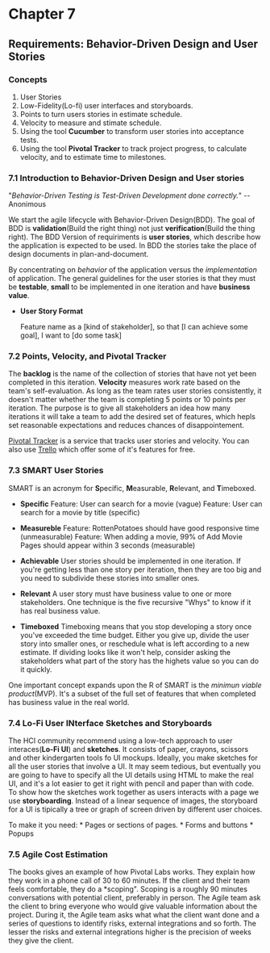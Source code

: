 
# Chapter 7

## Requirements: Behavior-Driven Design and User Stories

### Concepts

  1. User Stories
  2. Low-Fidelity(Lo-fi) user interfaces and storyboards.
  3. Points to turn users stories in estimate schedule.
  4. Velocity to measure and stimate schedule.
  5. Using the tool **Cucumber** to transform user stories into acceptance tests.
  6. Using the tool **Pivotal Tracker** to track project progress, to calculate velocity, and to  estimate time to milestones.

### 7.1 Introduction to Behavior-Driven Design and User stories

  "*Behavior-Driven Testing is Test-Driven Development done correctly.*"
                                                                    --Anonimous

  We start the agile lifecycle with Behavior-Driven Design(BDD). The goal of BDD is **validation**(Build the right thing) not just **verification**(Build the thing right).
  The BDD Version of requiriments is **user stories**, which describe how the application is expected to be used. In BDD the stories take the place of design documents in plan-and-document.

  By concentrating on *behavior* of the application versus the *implementation* of application.
  The general guidelines for the user stories is that they must be **testable**, **small** to be implemented in one iteration and have **business value**.

* **User Story Format**

    Feature name
      as a [kind of stakeholder],
      so that [I can achieve some goal],
      I want to [do some task]

### 7.2 Points, Velocity, and Pivotal Tracker
  The **backlog** is the name of the collection of stories that have not yet been completed in this iteration.
  **Velocity** measures work rate based on the team's self-evaluation. As long as the team rates user stories consistently, it doesn't matter whether the team is completing 5 points or 10 points per iteration. The purpose is to give all stakeholders an idea how many iterations it will take a team to add the desired set of features, which hepls set reasonable expectations and reduces chances of disappointement.
  
  [Pivotal Tracker][1] is a service that tracks user stories and velocity. You can also use 
  [Trello][2] which offer some of it's features for free.

### 7.3 SMART User Stories
  SMART is an acronym for **S**pecific, **M**easurable, **R**elevant, and **T**imeboxed.

* **Specific**
  Feature: User can search for a movie (vague)
  Feature: User can search for a movie by title (specific)

* **Measureble**
  Feature: RottenPotatoes should have good responsive time (unmeasurable)
  Feature: When adding a movie, 99% of Add Movie Pages should appear within 3 seconds (measurable)

* **Achievable**
  User stories should be implemented in one iteration. If you're getting less than one story per iteration, then they are too big and you need to subdivide these stories into smaller ones.

* **Relevant**
  A user story must have business value to one or more stakeholders. One technique is the five recursive "Whys" to know if it has real business value.

* **Timeboxed**
  Timeboxing means that you stop developing a story once you've exceeded the time budget. Either you give up, divide the user story into smaller ones, or reschedule what is left according to a new estimate. If dividing looks like it won't help, consider asking the stakeholders what part of the story has the highets value so you can do it quickly.

One important concept expands upon the R of SMART is the *minimun viable product*(MVP). It's a subset of the full set of features that when completed has business value in the real world.

### 7.4 Lo-Fi User INterface Sketches and Storyboards
  The HCI community recommend using a low-tech approach to user interaces(**Lo-Fi UI**) and **sketches**. It consists of paper, crayons, scissors and other kindergarten tools fo UI mockups.
  Ideally, you make sketches for all the user stories that involve a UI. It may seem tedious, but eventually you are going to have to specify all the UI details using HTML to make the real UI, and it's a lot easier to get it right with pencil and paper than with code.
  To show how the sketches work together as users interacts with a page we use **storyboarding**. Instead of a linear sequence of images, the storyboard for a UI is tipically a tree or graph of screen driven by different user choices.

  To make it you need:
    * Pages or sections of pages.
    * Forms and buttons
    * Popups

### 7.5 Agile Cost Estimation

  The books gives an example of how Pivotal Labs works. They explain how they work in a phone call of 30 to 60 minutes. If the client and their team feels comfortable, they do a *scoping". Scoping is a roughly 90 minutes conversations with potential client, preferably in person. The Agile team ask the client to bring everyone who would give valuable information about the project. During it, the Agile team asks what what the client want done and a series of questions to identify risks, external integrations and so forth.  The lesser the risks and external integrations higher is the precision of weeks they give the client.




  [1]:https://www.pivotaltracker.com/
  [2]:https://trello.com/